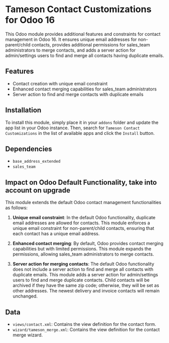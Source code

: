 # Tameson Contact Customizations for Odoo 16

This Odoo module provides additional features and constraints for contact management in Odoo 16. It ensures unique email addresses for non-parent/child contacts, provides additional permissions for sales_team administrators to merge contacts, and adds a server action for admin/settings users to find and merge all contacts having duplicate emails.

## Features

- Contact creation with unique email constraint
- Enhanced contact merging capabilities for sales_team administrators
- Server action to find and merge contacts with duplicate emails

## Installation

To install this module, simply place it in your `addons` folder and update the app list in your Odoo instance. Then, search for `Tameson Contact Customizations` in the list of available apps and click the `Install` button.

## Dependencies

- `base_address_extended`
- `sales_team`

## Impact on Odoo Default Functionality, take into account on upgrade

This module extends the default Odoo contact management functionalities as follows:

1. **Unique email constraint**: In the default Odoo functionality, duplicate email addresses are allowed for contacts. This module enforces a unique email constraint for non-parent/child contacts, ensuring that each contact has a unique email address.

2. **Enhanced contact merging**: By default, Odoo provides contact merging capabilities but with limited permissions. This module expands the permissions, allowing sales_team administrators to merge contacts.

3. **Server action for merging contacts**: The default Odoo functionality does not include a server action to find and merge all contacts with duplicate emails. This module adds a server action for admin/settings users to find and merge duplicate contacts. Child contacts will be archived if they have the same zip code; otherwise, they will be set as other addresses. The newest delivery and invoice contacts will remain unchanged.

## Data

- `views/contact.xml`: Contains the view definition for the contact form.
- `wizard/tameson_merge.xml`: Contains the view definition for the contact merge wizard.

